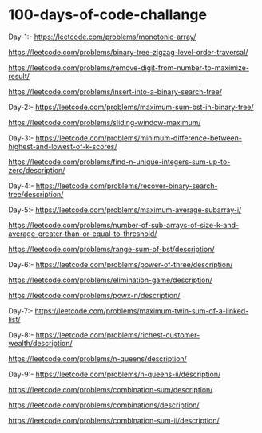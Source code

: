# 100-days-of-code-challange
Day-1:-
https://leetcode.com/problems/monotonic-array/

https://leetcode.com/problems/binary-tree-zigzag-level-order-traversal/

https://leetcode.com/problems/remove-digit-from-number-to-maximize-result/

https://leetcode.com/problems/insert-into-a-binary-search-tree/


Day-2:-
https://leetcode.com/problems/maximum-sum-bst-in-binary-tree/

https://leetcode.com/problems/sliding-window-maximum/


Day-3:-
https://leetcode.com/problems/minimum-difference-between-highest-and-lowest-of-k-scores/

https://leetcode.com/problems/find-n-unique-integers-sum-up-to-zero/description/


Day-4:-
https://leetcode.com/problems/recover-binary-search-tree/description/


Day-5:-
https://leetcode.com/problems/maximum-average-subarray-i/

https://leetcode.com/problems/number-of-sub-arrays-of-size-k-and-average-greater-than-or-equal-to-threshold/

https://leetcode.com/problems/range-sum-of-bst/description/


Day-6:-
https://leetcode.com/problems/power-of-three/description/

https://leetcode.com/problems/elimination-game/description/

https://leetcode.com/problems/powx-n/description/


Day-7:-
https://leetcode.com/problems/maximum-twin-sum-of-a-linked-list/


Day-8:-
https://leetcode.com/problems/richest-customer-wealth/description/

https://leetcode.com/problems/n-queens/description/

Day-9:-
https://leetcode.com/problems/n-queens-ii/description/

https://leetcode.com/problems/combination-sum/description/

https://leetcode.com/problems/combinations/description/

https://leetcode.com/problems/combination-sum-ii/description/


